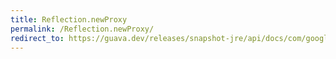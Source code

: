 ```yaml
---
title: Reflection.newProxy
permalink: /Reflection.newProxy/
redirect_to: https://guava.dev/releases/snapshot-jre/api/docs/com/google/common/reflect/Reflection.html#newProxy-java.lang.Class-java.lang.reflect.InvocationHandler-
---
```

